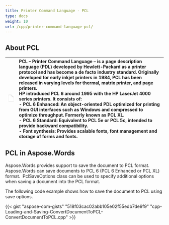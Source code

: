 ```yaml
---
title: Printer Command Language - PCL
type: docs
weight: 10
url: /cpp/printer-command-language-pcl/
---
```


## **About PCL**

|![todo:image_alt_text](printer-command-language-pcl_1)|PCL – Printer Command Language – is a page description language (PDL) developed by Hewlett-Packard as a printer protocol and has become a de facto industry standard. Originally developed for early inkjet printers in 1984, PCL has been released in varying levels for thermal, matrix printer, and page printers.<br>HP introduced PCL 6 around 1995 with the HP LaserJet 4000 series printers. It consists of:<br>- PCL 6 Enhanced: An object-oriented PDL optimized for printing from GUI interfaces such as Windows and compressed to optimize throughput. Formerly known as PCL XL.<br>- PCL 6 Standard: Equivalent to PCL 5e or PCL 5c, intended to provide backward compatibility.<br>- Font synthesis: Provides scalable fonts, font management and storage of forms and fonts.|
| :- | :- |

## **PCL in Aspose.Words**

Aspose.Words provides support to save the document to PCL format. Aspose.Words can save documents to PCL 6 (PCL 6 Enhanced or PCL XL) format. 
PclSaveOptions class can be used to specify additional options when saving a document into the PCL format.

The following code example shows how to save the document to PCL using save options.

{{< gist "aspose-com-gists" "518f03cac02abb105e02f55edb7de9f9" "cpp-Loading-and-Saving-ConvertDocumentToPCL-ConvertDocumentToPCL.cpp" >}}
